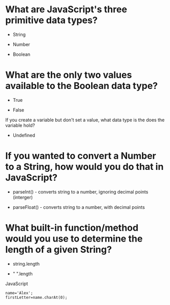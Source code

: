 # What are JavaScript's three primitive data types?

* String

* Number

* Boolean

# What are the only two values available to the Boolean data type?

* True

* False

If you create a variable but don't set a value, what data type is the does the variable hold?

* Undefined

# If you wanted to convert a Number to a String, how would you do that in JavaScript?

* parseInt() - converts string to a number, ignoring decimal points (interger)

* parseFloat() - converts string to a number, with decimal points

# What built-in function/method would you use to determine the length of a given String?

* string.length 

* " ".length

JavaScript

```
name='Alex'; 
firstLetter=name.charAt(0);

```
